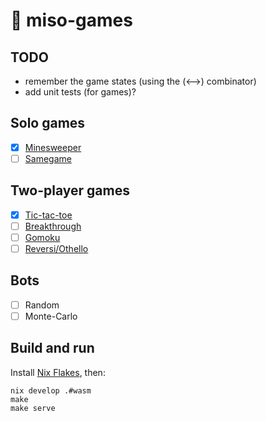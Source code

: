 # :ramen: miso-games

## TODO

- remember the game states (using the (<-->) combinator)
- add unit tests (for games)?

## Solo games

- [x] [Minesweeper](https://en.wikipedia.org/wiki/Minesweeper)
- [ ] [Samegame](https://en.wikipedia.org/wiki/SameGame)

## Two-player games

- [x] [Tic-tac-toe](https://en.wikipedia.org/wiki/Tic-tac-toe)
- [ ] [Breakthrough](https://en.wikipedia.org/wiki/Breakthrough_(board_game))
- [ ] [Gomoku](https://en.wikipedia.org/wiki/Gomoku)
- [ ] [Reversi/Othello](https://en.wikipedia.org/wiki/Reversi)

## Bots

- [ ] Random
- [ ] Monte-Carlo

## Build and run

Install [Nix Flakes](https://nixos.wiki/wiki/Flakes), then:

```
nix develop .#wasm
make
make serve
```

